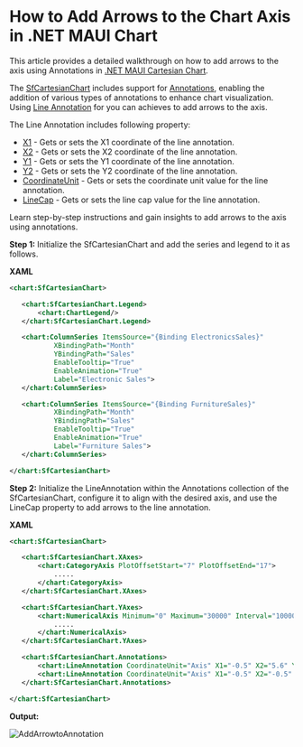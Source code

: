 # How to Add Arrows to the Chart Axis in .NET MAUI Chart
This article provides a detailed walkthrough on how to add arrows to the axis using Annotations in [.NET MAUI Cartesian Chart](https://www.syncfusion.com/maui-controls/maui-cartesian-charts).

The [SfCartesianChart](https://help.syncfusion.com/cr/maui/Syncfusion.Maui.Charts.SfCartesianChart.html) includes support for [ Annotations](https://help.syncfusion.com/cr/maui/Syncfusion.Maui.Charts.SfCartesianChart.html#Syncfusion_Maui_Charts_SfCartesianChart_Annotations), enabling the addition of various types of annotations to enhance chart visualization. Using [Line Annotation](https://help.syncfusion.com/cr/maui/Syncfusion.Maui.Charts.LineAnnotation.html) for you can achieves to add arrows to the axis.

The Line Annotation includes following property:
* [X1](https://help.syncfusion.com/cr/maui/Syncfusion.Maui.Charts.ChartAnnotation.html#Syncfusion_Maui_Charts_ChartAnnotation_X1) - Gets or sets the X1 coordinate of the line annotation.
* [X2](https://help.syncfusion.com/cr/maui/Syncfusion.Maui.Charts.ShapeAnnotation.html#Syncfusion_Maui_Charts_ShapeAnnotation_X2) - Gets or sets the X2 coordinate of the line annotation.
* [Y1](https://help.syncfusion.com/cr/maui/Syncfusion.Maui.Charts.ChartAnnotation.html#Syncfusion_Maui_Charts_ChartAnnotation_Y1) - Gets or sets the Y1 coordinate of the line annotation.
* [Y2](https://help.syncfusion.com/cr/maui/Syncfusion.Maui.Charts.ShapeAnnotation.html#Syncfusion_Maui_Charts_ShapeAnnotation_Y2) - Gets or sets the Y2 coordinate of the line annotation.
* [CoordinateUnit](https://help.syncfusion.com/cr/maui/Syncfusion.Maui.Charts.ChartAnnotation.html#Syncfusion_Maui_Charts_ChartAnnotation_CoordinateUnit) - Gets or sets the coordinate unit value for the line annotation.
* [LineCap](https://help.syncfusion.com/cr/maui/Syncfusion.Maui.Charts.LineAnnotation.html#Syncfusion_Maui_Charts_LineAnnotation_LineCap) - Gets or sets the line cap value for the line annotation.

Learn step-by-step instructions and gain insights to add arrows to the axis using annotations.

**Step 1:** Initialize the SfCartesianChart and add the series and legend to it as follows.

**XAML** 
 ```xml
<chart:SfCartesianChart>

    <chart:SfCartesianChart.Legend>
        <chart:ChartLegend/>
    </chart:SfCartesianChart.Legend>

    <chart:ColumnSeries ItemsSource="{Binding ElectronicsSales}"
            XBindingPath="Month"
            YBindingPath="Sales"
            EnableTooltip="True"
            EnableAnimation="True"
            Label="Electronic Sales">
    </chart:ColumnSeries>

    <chart:ColumnSeries ItemsSource="{Binding FurnitureSales}"
            XBindingPath="Month"
            YBindingPath="Sales"
            EnableTooltip="True"
            EnableAnimation="True"
            Label="Furniture Sales">
    </chart:ColumnSeries>

</chart:SfCartesianChart> 
 ```
 
**Step 2:** Initialize the LineAnnotation within the Annotations collection of the SfCartesianChart, configure it to align with the desired axis, and use the LineCap property to add arrows to the line annotation.

**XAML** 

 
 ```xml
<chart:SfCartesianChart>

    <chart:SfCartesianChart.XAxes>
        <chart:CategoryAxis PlotOffsetStart="7" PlotOffsetEnd="17">
            .....
        </chart:CategoryAxis>
    </chart:SfCartesianChart.XAxes>

    <chart:SfCartesianChart.YAxes>
        <chart:NumericalAxis Minimum="0" Maximum="30000" Interval="10000" PlotOffsetEnd="10" PlotOffsetStart="7">
            .....
        </chart:NumericalAxis>
    </chart:SfCartesianChart.YAxes>

    <chart:SfCartesianChart.Annotations>
        <chart:LineAnnotation CoordinateUnit="Axis" X1="-0.5" X2="5.6" Y1="0" Y2="0" Stroke="Black" LineCap="Arrow" StrokeWidth="2"/>
        <chart:LineAnnotation CoordinateUnit="Axis" X1="-0.5" X2="-0.5" Y1="0" Y2="30000" Stroke="Black" LineCap="Arrow" StrokeWidth="2"/>
    </chart:SfCartesianChart.Annotations>

</chart:SfCartesianChart> 
 ```
 
**Output:**

![AddArrowtoAnnotation](https://github.com/user-attachments/assets/f04a677f-95fa-4cb4-89ed-a62760956175)


